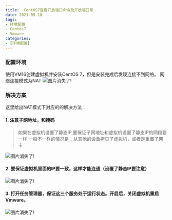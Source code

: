 ```yaml
---
title:  CentOS7查看开放端口命令及开放端口号
date: 2021-09-18
tags:
- 环境配置
- Centos7
- Vmware
categories:
- [环境配置]
---
```

### 配置环境
使用VM16创建虚拟机并安装CentOS 7，但是安装完成后发现连接不到网络。
网络连接模式为NAT
![图片消失了!](https://cdn.jsdelivr.net/gh/meimeng-Y/comments@main//imgs/202305171628646.png)
### 解决方案
这里给出NAT模式下对应的的解决方法：
#### 1. 注意子网地址，和掩码
>
>如果在虚拟机设置了静态IP,要保证子网地址和虚拟机设置了静态IP的网段要一样
>一般不一样的情况是：从其他的设备拷贝了虚拟机，或者是重置了网卡
>

![图片消失了!](https://cdn.jsdelivr.net/gh/meimeng-Y/comments@main//imgs/202305171630773.png)

#### 2. 要保证虚拟机里面的IP要一致，这样才能连通（设置了静态IP要注意）
![图片消失了!](https://cdn.jsdelivr.net/gh/meimeng-Y/comments@main//imgs/202305171637212.png)

#### 3. 打开任务管理器，保证这三个服务处于运行状态。开启后，关闭虚拟机重启Vmware。
![图片消失了!](https://cdn.jsdelivr.net/gh/meimeng-Y/comments@main//imgs/202305171644642.png)

